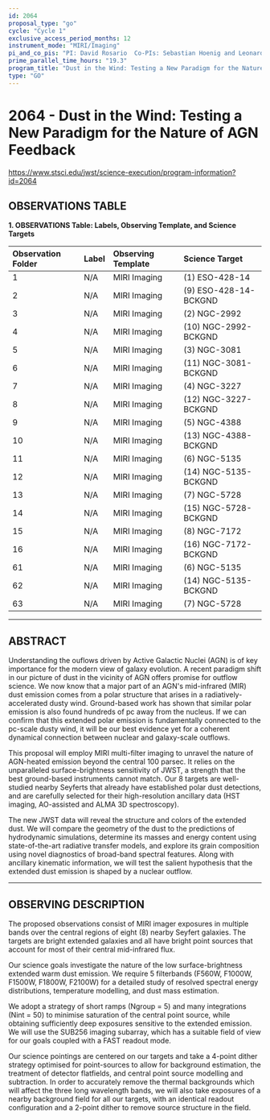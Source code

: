 ```yaml
---
id: 2064
proposal_type: "go"
cycle: "Cycle 1"
exclusive_access_period_months: 12
instrument_mode: "MIRI/Imaging"
pi_and_co_pis: "PI: David Rosario  Co-PIs: Sebastian Hoenig and Leonard Burtscher"
prime_parallel_time_hours: "19.3"
program_title: "Dust in the Wind: Testing a New Paradigm for the Nature of AGN Feedback"
type: "GO"
---
```

# 2064 - Dust in the Wind: Testing a New Paradigm for the Nature of AGN Feedback
https://www.stsci.edu/jwst/science-execution/program-information?id=2064
## OBSERVATIONS TABLE
**1. OBSERVATIONS Table: Labels, Observing Template, and Science Targets**

| Observation Folder | Label | Observing Template | Science Target        |
| :----------------- | :---- | :----------------- | :-------------------- |
| 1                  | N/A   | MIRI Imaging       | (1) ESO-428-14        |
| 2                  | N/A   | MIRI Imaging       | (9) ESO-428-14-BCKGND |
| 3                  | N/A   | MIRI Imaging       | (2) NGC-2992          |
| 4                  | N/A   | MIRI Imaging       | (10) NGC-2992-BCKGND  |
| 5                  | N/A   | MIRI Imaging       | (3) NGC-3081          |
| 6                  | N/A   | MIRI Imaging       | (11) NGC-3081-BCKGND  |
| 7                  | N/A   | MIRI Imaging       | (4) NGC-3227          |
| 8                  | N/A   | MIRI Imaging       | (12) NGC-3227-BCKGND  |
| 9                  | N/A   | MIRI Imaging       | (5) NGC-4388          |
| 10                 | N/A   | MIRI Imaging       | (13) NGC-4388-BCKGND  |
| 11                 | N/A   | MIRI Imaging       | (6) NGC-5135          |
| 12                 | N/A   | MIRI Imaging       | (14) NGC-5135-BCKGND  |
| 13                 | N/A   | MIRI Imaging       | (7) NGC-5728          |
| 14                 | N/A   | MIRI Imaging       | (15) NGC-5728-BCKGND  |
| 15                 | N/A   | MIRI Imaging       | (8) NGC-7172          |
| 16                 | N/A   | MIRI Imaging       | (16) NGC-7172-BCKGND  |
| 61                 | N/A   | MIRI Imaging       | (6) NGC-5135          |
| 62                 | N/A   | MIRI Imaging       | (14) NGC-5135-BCKGND  |
| 63                 | N/A   | MIRI Imaging       | (7) NGC-5728          |

---

## ABSTRACT

Understanding the ouflows driven by Active Galactic Nuclei (AGN) is of key importance for the modern view of galaxy evolution. A recent paradigm shift in our picture of dust in the vicinity of AGN offers promise for outflow science. We now know that a major part of an AGN's mid-infrared (MIR) dust emission comes from a polar structure that arises in a radiatively-accelerated dusty wind. Ground-based work has shown that similar polar emission is also found hundreds of pc away from the nucleus. If we can confirm that this extended polar emission is fundamentally connected to the pc-scale dusty wind, it will be our best evidence yet for a coherent dynamical connection between nuclear and galaxy-scale outflows.

This proposal will employ MIRI multi-filter imaging to unravel the nature of AGN-heated emission beyond the central 100 parsec. It relies on the unparalleled surface-brightness sensitivity of JWST, a strength that the best ground-based instruments cannot match. Our 8 targets are well-studied nearby Seyferts that already have established polar dust detections, and are carefully selected for their high-resolution ancillary data (HST imaging, AO-assisted and ALMA 3D spectroscopy).

The new JWST data will reveal the structure and colors of the extended dust. We will compare the geometry of the dust to the predictions of hydrodynamic simulations, determine its masses and energy content using state-of-the-art radiative transfer models, and explore its grain composition using novel diagnostics of broad-band spectral features. Along with ancillary kinematic information, we will test the salient hypothesis that the extended dust emission is shaped by a nuclear outflow.

---

## OBSERVING DESCRIPTION

The proposed observations consist of MIRI imager exposures in multiple bands over the central regions of eight (8) nearby Seyfert galaxies. The targets are bright extended galaxies and all have bright point sources that account for most of their central mid-infrared flux.

Our science goals investigate the nature of the low surface-brightness extended warm dust emission.
We require 5 filterbands (F560W, F1000W, F1500W, F1800W, F2100W) for a detailed study of resolved spectral energy distributions, temperature modelling, and dust mass estimation.

We adopt a strategy of short ramps (Ngroup = 5) and many integrations (Nint = 50) to minimise saturation of the central point source, while obtaining sufficiently deep exposures sensitive to the extended emission. We will use the SUB256 imaging subarray, which has a suitable field of view for our goals coupled with a FAST readout mode.

Our science pointings are centered on our targets and take a 4-point dither strategy optimised for point-sources to allow for background estimation, the treatment of detector flatfields, and central point source modelling and subtraction. In order to accurately remove the thermal backgrounds which will affect the three long wavelength bands, we will also take exposures of a nearby background field for all our targets, with an identical readout configuration and a 2-point dither to remove source structure in the field.